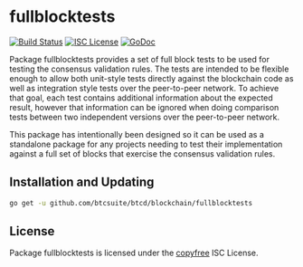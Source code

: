 fullblocktests
==============

[![Build Status](https://github.com/alexdcox/dashd-go/workflows/Build%20and%20Test/badge.svg)](https://github.com/btcsuite/btcd/actions)
[![ISC License](http://img.shields.io/badge/license-ISC-blue.svg)](http://copyfree.org)
[![GoDoc](https://img.shields.io/badge/godoc-reference-blue.svg)](https://pkg.go.dev/github.com/btcsuite/btcd/blockchain/fullblocktests)

Package fullblocktests provides a set of full block tests to be used for testing
the consensus validation rules. The tests are intended to be flexible enough to
allow both unit-style tests directly against the blockchain code as well as
integration style tests over the peer-to-peer network. To achieve that goal,
each test contains additional information about the expected result, however
that information can be ignored when doing comparison tests between two
independent versions over the peer-to-peer network.

This package has intentionally been designed so it can be used as a standalone
package for any projects needing to test their implementation against a full set
of blocks that exercise the consensus validation rules.

## Installation and Updating

```bash
go get -u github.com/btcsuite/btcd/blockchain/fullblocktests
```

## License

Package fullblocktests is licensed under the [copyfree](http://copyfree.org) ISC
License.
